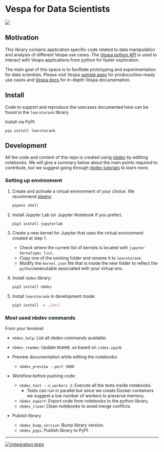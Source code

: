 <!-- Copyright Yahoo. Licensed under the terms of the Apache 2.0 license. See LICENSE in the project root. -->

Vespa for Data Scientists
================

![](https://vespa.ai/assets/vespa-logo-color.png)

## Motivation

This library contains application specific code related to data
manipulation and analysis of different Vespa use cases. The [Vespa
python API](https://pyvespa.readthedocs.io/) is used to interact with
Vespa applications from python for faster exploration.

The main goal of this space is to facilitate prototyping and
experimentation for data scientists. Please visit Vespa [sample
apps](https://github.com/vespa-engine/sample-apps/) for
producuction-ready use cases and [Vespa docs](https://docs.vespa.ai/)
for in-depth Vespa documentation.

## Install

Code to support and reproduce the usecases documented here can be found
in the `learntorank` library.

Install via PyPI:

`pip install learntorank`

## Development

All the code and content of this repo is created using
[nbdev](https://nbdev.fast.ai/) by editting notebooks. We will give a
summary below about the main points required to contribute, but we
suggest going through [nbdev
tutorials](https://nbdev.fast.ai/tutorials/tutorial.html) to learn more.

### Setting up environment

1.  Create and activate a virtual environment of your choice. We
    recommend [pipenv](https://github.com/pypa/pipenv).

    ``` bash
    pipenv shell
    ```

2.  Install Jupyter Lab (or Jupyter Notebook if you prefer).

    ``` bash
    pip3 install jupyterlab
    ```

3.  Create a new kernel for Jupyter that uses the virtual environment
    created at step 1.

    -   Check where the current list of kernels is located with
        `jupyter kernelspec list`.
    -   Copy one of the existing folder and rename it to `learntorank`.
    -   Modify the `kernel.json` file that is inside the new folder to
        reflect the `python3`executable associated with your virtual
        env.

4.  Install `nbdev` library:

    ``` bash
    pip3 install nbdev
    ```

5.  Install `learntorank` in development mode:

    ``` bash
    pip3 install -e .[dev]
    ```

### Most used nbdev commands

From your terminal:

-   `nbdev_help`: List all nbdev commands available.

-   `nbdev_readme`: Update `README.md` based on `index.ipynb`

-   Preview documentation while editing the notebooks:

    -   `nbdev_preview --port 3000`

-   Workflow before pushing code:

    -   `nbdev_test --n_workers 2`: Execute all the tests inside
        notebooks.
        -   Tests can run in parallel but since we create Docker
            containers we suggest a low number of workers to preserve
            memory.
    -   `nbdev_export`: Export code from notebooks to the python
        library.
    -   `nbdev_clean`: Clean notebooks to avoid merge conflicts.

-   Publish library

    -   `nbdev_bump_version`: Bump library version.
    -   `nbdev_pypi`: Publish library to PyPI.

----

[![/integration tests](https://cd.screwdriver.cd/pipelines/10949/integration/badge)](https://cd.screwdriver.cd/pipelines/10949)
